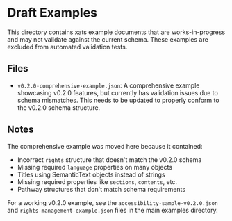 # Draft Examples

This directory contains xats example documents that are works-in-progress and may not validate against the current schema. These examples are excluded from automated validation tests.

## Files

- `v0.2.0-comprehensive-example.json`: A comprehensive example showcasing v0.2.0 features, but currently has validation issues due to schema mismatches. This needs to be updated to properly conform to the v0.2.0 schema structure.

## Notes

The comprehensive example was moved here because it contained:
- Incorrect `rights` structure that doesn't match the v0.2.0 schema
- Missing required `language` properties on many objects
- Titles using SemanticText objects instead of strings
- Missing required properties like `sections`, `contents`, etc.
- Pathway structures that don't match schema requirements

For a working v0.2.0 example, see the `accessibility-sample-v0.2.0.json` and `rights-management-example.json` files in the main examples directory.